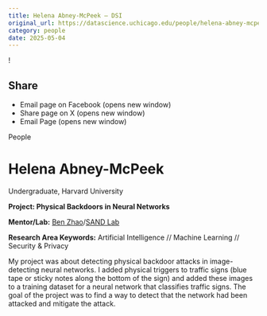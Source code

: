 ```yaml
---
title: Helena Abney-McPeek – DSI
original_url: https://datascience.uchicago.edu/people/helena-abney-mcpeek
category: people
date: 2025-05-04
---
```


<!-- Table-like structure detected -->

!

## Share

* Email page on Facebook (opens new window)
* Share page on X (opens new window)
* Email Page (opens new window)

<!-- Table-like structure detected -->

People

# Helena Abney-McPeek

Undergraduate, Harvard University

**Project: Physical Backdoors in Neural Networks**

**Mentor/Lab:** [Ben Zhao](https://people.cs.uchicago.edu/~ravenben/)/[SAND Lab](http://sandlab.cs.uchicago.edu/)

**Research Area Keywords:** Artificial Intelligence // Machine Learning // Security & Privacy

My project was about detecting physical backdoor attacks in image-detecting neural networks. I added physical triggers to traffic signs (blue tape or sticky notes along the bottom of the sign) and added these images to a training dataset for a neural network that classifies traffic signs. The goal of the project was to find a way to detect that the network had been attacked and mitigate the attack.